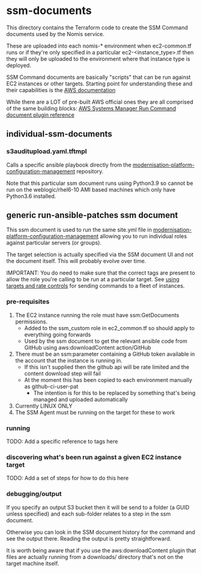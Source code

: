# ssm-documents

This directory contains the Terraform code to create the SSM Command documents used by the Nomis service. 

These are uploaded into each nomis-* environment when ec2-common.tf runs or if they're only specified in a particular ec2-<instance_type>.tf then they will only be uploaded to the environment where that instance type is deployed. 

SSM Command documents are basically "scripts" that can be run against EC2 instances or other targets. Starting point for understanding these and their capabilities is the [AWS documentation](https://docs.aws.amazon.com/systems-manager/latest/userguide/execute-remote-commands.html)

While there are a LOT of pre-built AWS official ones they are all comprised of the same building blocks: [AWS Systems Manager Run Command document plugin reference](https://docs.aws.amazon.com/systems-manager/latest/userguide/ssm-plugins.html) 

## individual-ssm-documents

### s3auditupload.yaml.tftmpl

Calls a specific ansible playbook directly from the [modernisation-platform-configuration-management](https://github.com/ministryofjustice/modernisation-platform-configuration-management) repository.

Note that this particular ssm document runs using Python3.9 so cannot be run on the weblogic/rhel6-10 AMI based machines which only have Python3.6 installed.

## generic run-ansible-patches ssm document

This ssm document is used to run the same site.yml file in [modernisation-platform-configuration-management](https://github.com/ministryofjustice/modernisation-platform-configuration-management) allowing you to run individual roles against particular servers (or groups). 

The target selection is actually specified via the SSM document UI and not the document itself. This will probably evolve over time.

IMPORTANT: You do need to make sure that the correct tags are present to allow the role you're calling to be run at a particular target. See [using targets and rate controls](https://docs.aws.amazon.com/systems-manager/latest/userguide/send-commands-multiple.html) for sending commands to a fleet of instances.
### pre-requisites

1. The EC2 instance running the role must have ssm:GetDocuments permissions. 
   - Added to the ssm_custom role in ec2_common.tf so should apply to everything going forwards
   - Used by the ssm document to get the relevant ansible code from GitHub using aws:downloadContent action/GitHub
2. There must be an ssm:parameter containing a GitHub token available in the account that the instance is running in.
   - If this isn't supplied then the github api will be rate limited and the content download step will fail
   - At the moment this has been copied to each environment manually as github-ci-user-pat
      - The intention is for this to be replaced by something that's being managed and uploaded automatically
3. Currently LINUX ONLY
4. The SSM Agent must be running on the target for these to work

### running 

TODO: Add a specific reference to tags here

### discovering what's been run against a given EC2 instance target

TODO: Add a set of steps for how to do this here

### debugging/output

If you specify an output S3 bucket then it will be send to a folder (a GUID unless specified) and each sub-folder relates to a step in the ssm document.

Otherwise you can look in the SSM document history for the command and see the output there. Reading the output is pretty straightforward. 

It is worth being aware that if you use the aws:downloadContent plugin that files are actually running from a downloads/ directory that's not on the target machine itself.